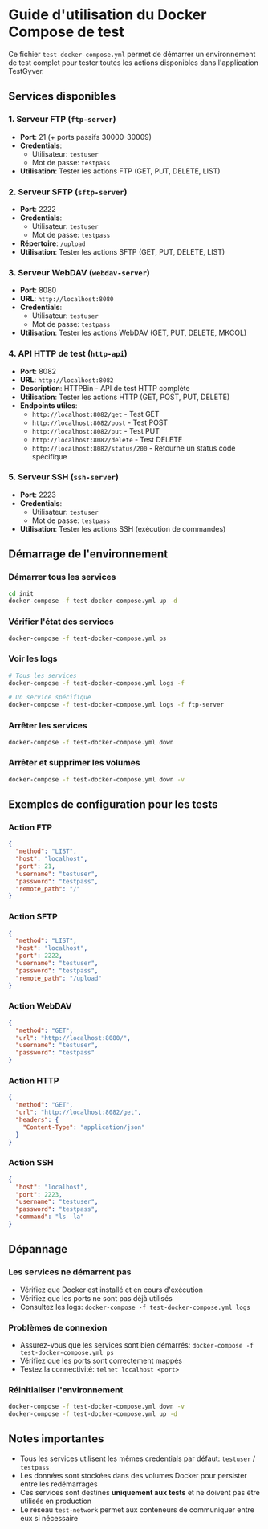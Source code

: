 # Guide d'utilisation du Docker Compose de test

Ce fichier `test-docker-compose.yml` permet de démarrer un environnement de test complet pour tester toutes les actions disponibles dans l'application TestGyver.

## Services disponibles

### 1. Serveur FTP (`ftp-server`)
- **Port**: 21 (+ ports passifs 30000-30009)
- **Credentials**: 
  - Utilisateur: `testuser`
  - Mot de passe: `testpass`
- **Utilisation**: Tester les actions FTP (GET, PUT, DELETE, LIST)

### 2. Serveur SFTP (`sftp-server`)
- **Port**: 2222
- **Credentials**:
  - Utilisateur: `testuser`
  - Mot de passe: `testpass`
- **Répertoire**: `/upload`
- **Utilisation**: Tester les actions SFTP (GET, PUT, DELETE, LIST)

### 3. Serveur WebDAV (`webdav-server`)
- **Port**: 8080
- **URL**: `http://localhost:8080`
- **Credentials**:
  - Utilisateur: `testuser`
  - Mot de passe: `testpass`
- **Utilisation**: Tester les actions WebDAV (GET, PUT, DELETE, MKCOL)

### 4. API HTTP de test (`http-api`)
- **Port**: 8082
- **URL**: `http://localhost:8082`
- **Description**: HTTPBin - API de test HTTP complète
- **Utilisation**: Tester les actions HTTP (GET, POST, PUT, DELETE)
- **Endpoints utiles**:
  - `http://localhost:8082/get` - Test GET
  - `http://localhost:8082/post` - Test POST
  - `http://localhost:8082/put` - Test PUT
  - `http://localhost:8082/delete` - Test DELETE
  - `http://localhost:8082/status/200` - Retourne un status code spécifique

### 5. Serveur SSH (`ssh-server`)
- **Port**: 2223
- **Credentials**:
  - Utilisateur: `testuser`
  - Mot de passe: `testpass`
- **Utilisation**: Tester les actions SSH (exécution de commandes)

## Démarrage de l'environnement

### Démarrer tous les services
```bash
cd init
docker-compose -f test-docker-compose.yml up -d
```

### Vérifier l'état des services
```bash
docker-compose -f test-docker-compose.yml ps
```

### Voir les logs
```bash
# Tous les services
docker-compose -f test-docker-compose.yml logs -f

# Un service spécifique
docker-compose -f test-docker-compose.yml logs -f ftp-server
```

### Arrêter les services
```bash
docker-compose -f test-docker-compose.yml down
```

### Arrêter et supprimer les volumes
```bash
docker-compose -f test-docker-compose.yml down -v
```

## Exemples de configuration pour les tests

### Action FTP
```json
{
  "method": "LIST",
  "host": "localhost",
  "port": 21,
  "username": "testuser",
  "password": "testpass",
  "remote_path": "/"
}
```

### Action SFTP
```json
{
  "method": "LIST",
  "host": "localhost",
  "port": 2222,
  "username": "testuser",
  "password": "testpass",
  "remote_path": "/upload"
}
```

### Action WebDAV
```json
{
  "method": "GET",
  "url": "http://localhost:8080/",
  "username": "testuser",
  "password": "testpass"
}
```

### Action HTTP
```json
{
  "method": "GET",
  "url": "http://localhost:8082/get",
  "headers": {
    "Content-Type": "application/json"
  }
}
```

### Action SSH
```json
{
  "host": "localhost",
  "port": 2223,
  "username": "testuser",
  "password": "testpass",
  "command": "ls -la"
}
```

## Dépannage

### Les services ne démarrent pas
- Vérifiez que Docker est installé et en cours d'exécution
- Vérifiez que les ports ne sont pas déjà utilisés
- Consultez les logs: `docker-compose -f test-docker-compose.yml logs`

### Problèmes de connexion
- Assurez-vous que les services sont bien démarrés: `docker-compose -f test-docker-compose.yml ps`
- Vérifiez que les ports sont correctement mappés
- Testez la connectivité: `telnet localhost <port>`

### Réinitialiser l'environnement
```bash
docker-compose -f test-docker-compose.yml down -v
docker-compose -f test-docker-compose.yml up -d
```

## Notes importantes

- Tous les services utilisent les mêmes credentials par défaut: `testuser` / `testpass`
- Les données sont stockées dans des volumes Docker pour persister entre les redémarrages
- Ces services sont destinés **uniquement aux tests** et ne doivent pas être utilisés en production
- Le réseau `test-network` permet aux conteneurs de communiquer entre eux si nécessaire
